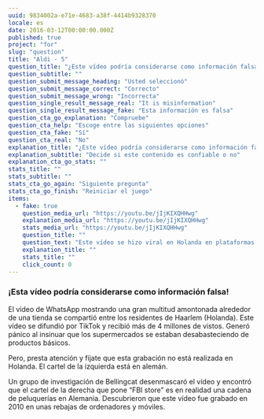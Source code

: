 ```yaml
---
uuid: 9834002a-e71e-4683-a38f-4414b9328370
locale: es
date: 2016-03-12T00:00:00.000Z
published: true
project: "for"
slug: "question"
title: "Aldi - 5"
question_title: "¿Este vídeo podría considerarse como información falsa?"
question_subtitle: ""
question_submit_message_heading: "Usted seleccionó"
question_submit_message_correct: "Correcto"
question_submit_message_wrong: "Incorrecta"
question_single_result_message_real: "It is misinformation"
question_single_result_message_fake: "Esta información es falsa"
question_cta_go_explanation: "Compruebe"
question_cta_help: "Escoge entre las siguientes opciones"
question_cta_fake: "Sí"
question_cta_real: "No"
explanation_title: "¿Este vídeo podría considerarse como información falsa?"
explanation_subtitle: "Decide si este contenido es confiable o no"
explanation_cta_go_stats: ""
stats_title: ""
stats_subtitle: ""
stats_cta_go_again: "Siguiente pregunta"
stats_cta_go_finish: "Reiniciar el juego"
items:
  - fake: true
    question_media_url: "https://youtu.be/jIjKIXQHHwg"
    explanation_media_url: "https://youtu.be/jIjKIXQHHwg"
    stats_media_url: "https://youtu.be/jIjKIXQHHwg"
    question_title: ""
    question_text: "Este vídeo se hizo viral en Holanda en plataformas como TikTok y Whatsapp en marzo de 2020, al comienzo de la pandemia COVID-19 en Europa, como intento de demostrar que se estaban desabasteciendo masivamente los supermercados."
    explanation_title: ""
    stats_title: ""
    click_count: 0
---
```

### ¡Esta vídeo podría considerarse como información falsa!

El vídeo de WhatsApp mostrando una gran multitud amontonada alrededor de una tienda se compartió entre los residentes de Haarlem (Holanda). Este vídeo se difundió por TikTok y recibió más de 4 millones de vistos. Generó pánico al insinuar que los supermercados se estaban desabasteciendo de productos básicos. 

Pero, presta atención y fíjate que esta grabación no está realizada en Holanda. El cartel de la izquierda está en alemán. 

Un grupo de investigación de Bellingcat desenmascaró el vídeo y encontró que el cartel de la derecha que pone “FBI store” es en realidad una cadena de peluquerías en Alemania. Descubrieron que este vídeo fue grabado en 2010 en unas rebajas de ordenadores y móviles.

